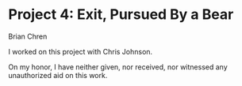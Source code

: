 # Project 4: Exit, Pursued By a Bear

Brian Chren

I worked on this project with Chris Johnson.

On my honor, I have neither given, nor received, nor witnessed any unauthorized aid on this work.